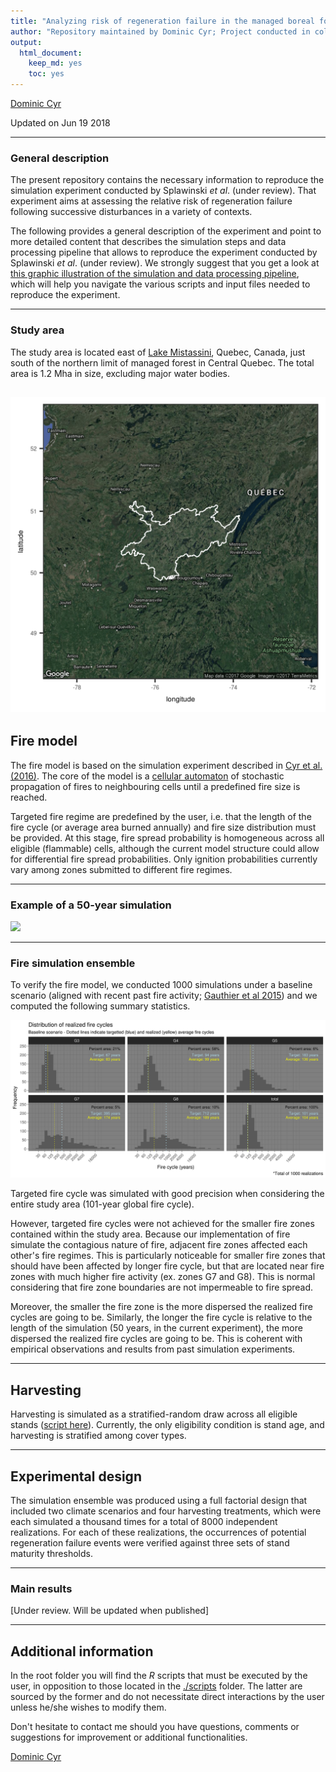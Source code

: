 ```yaml
---
title: "Analyzing risk of regeneration failure in the managed boreal forest of North-western Quebec"
author: "Repository maintained by Dominic Cyr; Project conducted in collaboration with Sylvie Gauthier and Tadeusz Splawinski"
output: 
  html_document: 
    keep_md: yes
    toc: yes
---
```


[Dominic Cyr][5]

Updated on Jun 19 2018


-------


### General description

The present repository contains the necessary information to reproduce the simulation experiment conducted by Splawinski _et al_. (under review). That experiment aims at assessing the relative risk of regeneration failure following successive disturbances in a variety of contexts.

The following provides a general description of the experiment and point to more detailed content that describes the simulation steps and data processing pipeline that allows to reproduce the experiment conducted by Splawinski _et al_. (under review). We strongly suggest that you get a look at [this graphic illustration of the simulation and data processing pipeline][6], which will help you navigate the various scripts and input files needed to reproduce the experiment.


-----------


### Study area

The study area is located east of [Lake Mistassini][7], Quebec, Canada, just south of the northern limit of managed forest in Central Quebec. The total area is 1.2 Mha in size, excluding major water bodies. 


![](figures/studyAreaLargeScale.png)
------------


## Fire model

The fire model is based on the simulation experiment described in [Cyr et al. (2016)][1]. The core of the model is a [cellular automaton][2] of stochastic propagation of fires to neighbouring cells until a predefined fire size is reached. 

Targeted fire regime are predefined by the user, i.e. that the length of the fire cycle (or average area burned annually) and fire size distribution must be provided. At this stage, fire spread probability is homogeneous across all eligible (flammable) cells, although the current model structure could allow for differential fire spread probabilities. Only ignition probabilities currently vary among zones submitted to different fire regimes.

-----------

### Example of a 50-year simulation

![](figures/tsfExample.gif)

-----------

### Fire simulation ensemble

To verify the fire model, we conducted 1000 simulations under a baseline scenario (aligned with recent past fire activity; [Gauthier et al 2015][4]) and we computed the following summary statistics.

![](figures/realizedFC_baseline.png)

Targeted fire cycle was simulated with good precision when considering the entire study area (101-year global fire cycle).

However, targeted fire cycles were not achieved for the smaller fire zones contained within the study area. Because our implementation of fire simulate the contagious nature of fire, adjacent fire zones affected each other's fire regimes. This is particularly noticeable for smaller fire zones that should have been affected by longer fire cycle, but that are located near fire zones with much higher fire activity (ex. zones G7 and G8). This is normal considering that fire zone boundaries are not impermeable to fire spread.

Moreover, the smaller the fire zone is the more dispersed the realized fire cycles are going to be. Similarly, the longer the fire cycle is relative to the length of the simulation (50 years, in the current experiment), the more dispersed the realized fire cycles are going to be. This is coherent with empirical observations and results from past simulation experiments.

-----------

## Harvesting

Harvesting is simulated as a stratified-random draw across all eligible stands ([script here][3]). Currently, the only eligibility condition is stand age, and harvesting is stratified among cover types.


-----------


## Experimental design

The simulation ensemble was produced using a full factorial design that included two climate scenarios and four harvesting treatments, which were each simulated a thousand times for a total of 8000 independent realizations. For each of these realizations, the occurrences of potential regeneration failure events were verified against three sets of stand maturity thresholds.

-----------


### Main results

[Under review. Will be updated when published]

-----------

## Additional information

In the root folder you will find the _R_ scripts that must be executed by the user, in opposition to those located in the [./scripts][2] folder. The latter are sourced by the former and do not necessitate direct interactions by the user unless he/she wishes to modify them.

Don't hesitate to contact me should you have questions, comments or suggestions for improvement or additional functionalities.

[Dominic Cyr][5]

[1]: http://www.mdpi.com/1999-4907/7/7/131/html
[2]: https://github.com/dcyr/risqueAccidentRegen/blob/master/scripts/fireSpreadFnc.R
[3]: https://github.com/dcyr/risqueAccidentRegen/blob/master/scripts/simHarvestFnc.R
[4]: http://www.nrcresearchpress.com/doi/10.1139/cjfr-2014-0125#.WEHWNnUrLRY
[5]: http://dominiccyr.ca
[6]: https://github.com/dcyr/risqueAccidentRegen/blob/master/pipeline.md
[7]: https://goo.gl/maps/j8LpDsizptm
